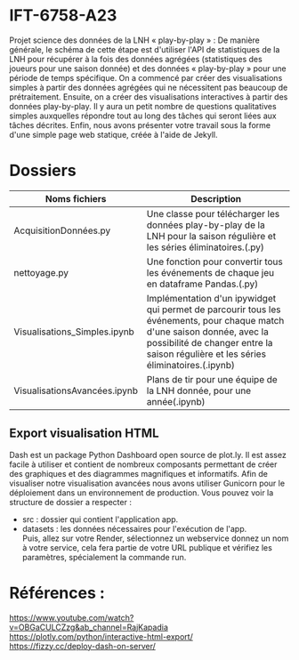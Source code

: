 # IFT-6758-A23  
Projet science des données de la LNH  « play-by-play » : De manière générale, le schéma de cette étape est d'utiliser l'API de statistiques de la LNH pour récupérer à la fois des données agrégées (statistiques des joueurs pour une saison donnée) et des données « play-by-play » pour une période de temps spécifique. On a commencé par créer des visualisations simples à partir des données agrégées qui ne nécessitent pas beaucoup de prétraitement. Ensuite, on a créer des visualisations interactives à partir des données play-by-play. Il y aura un petit nombre de questions qualitatives simples auxquelles répondre tout au long des tâches qui seront liées aux tâches décrites. Enfin, nous avons présenter votre travail sous la forme d'une simple page web statique, créée à l'aide de Jekyll.  

# Dossiers
| Noms fichiers | Description |
| ------------- | ------------- |
| AcquisitionDonnées.py | Une classe pour télécharger les données play-by-play de la LNH pour la saison régulière et les séries éliminatoires.(.py) |
| nettoyage.py |Une fonction pour convertir tous les événements de chaque jeu en dataframe Pandas.(.py) |
| Visualisations_Simples.ipynb | Implémentation d'un ipywidget qui permet de parcourir tous les événements, pour chaque match d'une saison donnée, avec la possibilité de changer entre la saison régulière et les séries éliminatoires.(.ipynb) |
| VisualisationsAvancées.ipynb |Plans de tir pour une équipe de la LNH donnée, pour une année(.ipynb) |


## Export visualisation HTML  
Dash est un package Python Dashboard open source de plot.ly. Il est assez facile à utiliser et contient de nombreux composants permettant de créer des graphiques et des diagrammes magnifiques et informatifs. Afin de visualiser notre visualisation avancées nous avons utiliser Gunicorn pour le déploiement dans un environnement de production.   Vous pouvez voir la structure de dossier a respecter :  
* src : dossier qui contient l'application app.
* datasets : les données nécessaires pour l'exécution de l'app.    
Puis, allez sur votre Render, sélectionnez un webservice donnez un nom à votre service, cela fera partie de votre URL publique et vérifiez les paramètres, spécialement la commande run.    







# Références : 
https://www.youtube.com/watch?v=OBGaCULCZzg&ab_channel=RajKapadia  
https://plotly.com/python/interactive-html-export/  
https://fizzy.cc/deploy-dash-on-server/  
